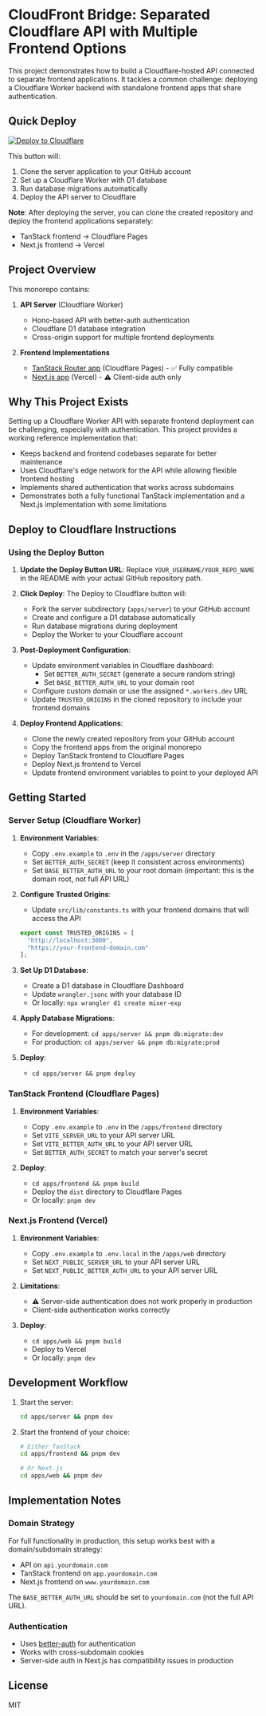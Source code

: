# CloudFront Bridge: Separated Cloudflare API with Multiple Frontend Options

This project demonstrates how to build a Cloudflare-hosted API connected to separate frontend applications. It tackles a common challenge: deploying a Cloudflare Worker backend with standalone frontend apps that share authentication.

## Quick Deploy

[![Deploy to Cloudflare](https://deploy.workers.cloudflare.com/button)](https://deploy.workers.cloudflare.com/?url=https://github.com/Fawwaz-2009/cloudflare-api-and-separate-frontend&subdirectory=apps/server)

This button will:
1. Clone the server application to your GitHub account
2. Set up a Cloudflare Worker with D1 database
3. Run database migrations automatically
4. Deploy the API server to Cloudflare

**Note**: After deploying the server, you can clone the created repository and deploy the frontend applications separately:
- TanStack frontend → Cloudflare Pages
- Next.js frontend → Vercel

## Project Overview

This monorepo contains:

1. **API Server** (Cloudflare Worker)
   - Hono-based API with better-auth authentication
   - Cloudflare D1 database integration
   - Cross-origin support for multiple frontend deployments

2. **Frontend Implementations**
   - [TanStack Router app](https://tanstack.f-stack.dev) (Cloudflare Pages) - ✅ Fully compatible
   - [Next.js app](https://www.f-stack.dev) (Vercel) - ⚠️ Client-side auth only

## Why This Project Exists

Setting up a Cloudflare Worker API with separate frontend deployment can be challenging, especially with authentication. This project provides a working reference implementation that:

- Keeps backend and frontend codebases separate for better maintenance
- Uses Cloudflare's edge network for the API while allowing flexible frontend hosting
- Implements shared authentication that works across subdomains
- Demonstrates both a fully functional TanStack implementation and a Next.js implementation with some limitations

## Deploy to Cloudflare Instructions

### Using the Deploy Button

1. **Update the Deploy Button URL**: Replace `YOUR_USERNAME/YOUR_REPO_NAME` in the README with your actual GitHub repository path.

2. **Click Deploy**: The Deploy to Cloudflare button will:
   - Fork the server subdirectory (`apps/server`) to your GitHub account
   - Create and configure a D1 database automatically
   - Run database migrations during deployment
   - Deploy the Worker to your Cloudflare account

3. **Post-Deployment Configuration**:
   - Update environment variables in Cloudflare dashboard:
     - Set `BETTER_AUTH_SECRET` (generate a secure random string)
     - Set `BASE_BETTER_AUTH_URL` to your domain root
   - Configure custom domain or use the assigned `*.workers.dev` URL
   - Update `TRUSTED_ORIGINS` in the cloned repository to include your frontend domains

4. **Deploy Frontend Applications**:
   - Clone the newly created repository from your GitHub account
   - Copy the frontend apps from the original monorepo
   - Deploy TanStack frontend to Cloudflare Pages
   - Deploy Next.js frontend to Vercel
   - Update frontend environment variables to point to your deployed API

## Getting Started

### Server Setup (Cloudflare Worker)

1. **Environment Variables**:
   - Copy `.env.example` to `.env` in the `/apps/server` directory
   - Set `BETTER_AUTH_SECRET` (keep it consistent across environments)
   - Set `BASE_BETTER_AUTH_URL` to your root domain (important: this is the domain root, not full API URL)

2. **Configure Trusted Origins**:
   - Update `src/lib/constants.ts` with your frontend domains that will access the API
   ```typescript
   export const TRUSTED_ORIGINS = [
     "http://localhost:3000", 
     "https://your-frontend-domain.com"
   ];
   ```

3. **Set Up D1 Database**:
   - Create a D1 database in Cloudflare Dashboard
   - Update `wrangler.jsonc` with your database ID
   - Or locally: `npx wrangler d1 create mixer-exp`

4. **Apply Database Migrations**:
   - For development: `cd apps/server && pnpm db:migrate:dev`
   - For production: `cd apps/server && pnpm db:migrate:prod`

5. **Deploy**:
   - `cd apps/server && pnpm deploy`

### TanStack Frontend (Cloudflare Pages)

1. **Environment Variables**:
   - Copy `.env.example` to `.env` in the `/apps/frontend` directory
   - Set `VITE_SERVER_URL` to your API server URL
   - Set `VITE_BETTER_AUTH_URL` to your API server URL
   - Set `BETTER_AUTH_SECRET` to match your server's secret

2. **Deploy**:
   - `cd apps/frontend && pnpm build`
   - Deploy the `dist` directory to Cloudflare Pages
   - Or locally: `pnpm dev`

### Next.js Frontend (Vercel)

1. **Environment Variables**:
   - Copy `.env.example` to `.env.local` in the `/apps/web` directory
   - Set `NEXT_PUBLIC_SERVER_URL` to your API server URL
   - Set `NEXT_PUBLIC_BETTER_AUTH_URL` to your API server URL

2. **Limitations**:
   - ⚠️ Server-side authentication does not work properly in production
   - Client-side authentication works correctly

3. **Deploy**:
   - `cd apps/web && pnpm build`
   - Deploy to Vercel
   - Or locally: `pnpm dev`

## Development Workflow

1. Start the server:
   ```bash
   cd apps/server && pnpm dev
   ```

2. Start the frontend of your choice:
   ```bash
   # Either TanStack
   cd apps/frontend && pnpm dev
   
   # Or Next.js
   cd apps/web && pnpm dev
   ```

## Implementation Notes

### Domain Strategy

For full functionality in production, this setup works best with a domain/subdomain strategy:

- API on `api.yourdomain.com`
- TanStack frontend on `app.yourdomain.com`
- Next.js frontend on `www.yourdomain.com`

The `BASE_BETTER_AUTH_URL` should be set to `yourdomain.com` (not the full API URL).

### Authentication

- Uses [better-auth](https://github.com/better-auth/better-auth) for authentication
- Works with cross-subdomain cookies
- Server-side auth in Next.js has compatibility issues in production

## License

MIT
